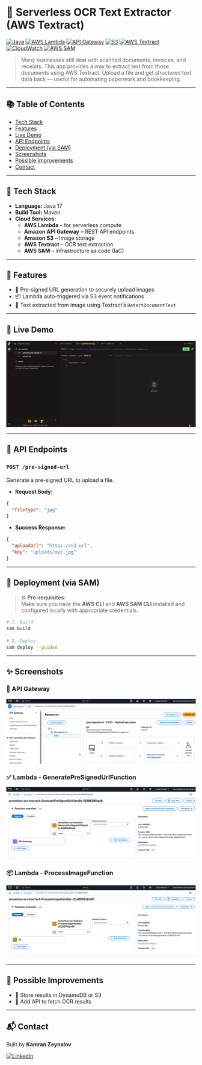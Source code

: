 # 📝 Serverless OCR Text Extractor (AWS Textract)

[![Java](https://img.shields.io/badge/Java-17-blue.svg)](https://www.oracle.com/java/)
[![AWS Lambda](https://img.shields.io/badge/AWS%20Lambda-Serverless-yellow?logo=aws-lambda)](https://aws.amazon.com/lambda/)
[![API Gateway](https://img.shields.io/badge/API%20Gateway-REST-orange?logo=amazon-aws)](https://aws.amazon.com/api-gateway/)
[![S3](https://img.shields.io/badge/S3-Storage-569A31?logo=amazon-aws&logoColor=white)](https://aws.amazon.com/s3/)
[![AWS Textract](https://img.shields.io/badge/AWS%20Textract-OCR-0972D5?logo=amazon-aws&logoColor=white)](https://aws.amazon.com/textract/)
[![CloudWatch](https://img.shields.io/badge/CloudWatch-Logs-6C2EB8?logo=amazon-aws&logoColor=white)](https://aws.amazon.com/cloudwatch/)
[![AWS SAM](https://img.shields.io/badge/SAM-IaC-FF9900?logo=aws)](https://aws.amazon.com/serverless/sam/)


> Many businesses still deal with scanned documents, invoices, and receipts. This app provides a way to extract text from those documents using AWS Textract. Upload a file and get structured text data back — useful for automating paperwork and bookkeeping.

---

## 📚 Table of Contents

- [Tech Stack](#-tech-stack)
- [Features](#-features)
- [Live Demo](#-live-demo)
- [API Endpoints](#-api-endpoints)
- [Deployment (via SAM)](#-deployment-via-sam)
- [Screenshots](#-screenshots)
- [Possible Improvements](#-possible-improvements)
- [Contact](#-contact)

---

## 🧱 Tech Stack

- **Language:** Java 17
- **Build Tool:** Maven
- **Cloud Services:**
    - **AWS Lambda** – for serverless compute
    - **Amazon API Gateway** – REST API endpoints
    - **Amazon S3** – Image storage
    - **AWS Textract** – OCR text extraction
    - **AWS SAM** – infrastructure as code (IaC)

---

## 📌 Features

- 🔐 Pre-signed URL generation to securely upload images
- 📦 Lambda auto-triggered via S3 event notifications
- 📄 Text extracted from image using Textract’s `DetectDocumentText`

---

## 🧭 Live Demo

![Live Demo](assets/live-demo.gif)

---

## 🔌 API Endpoints

### `POST /pre-signed-url`
Generate a pre-signed URL to upload a file.

- **Request Body:**
```json
{
  "fileType": "jpg"
}
```
- **Success Response:**
```json
{
  "uploadUrl": "https://s3-url",
  "key": "uploads/xyz.jpg"
}
```

---

## 🚀 Deployment (via SAM)

> ⚙️ **Pre-requisites**:  
> Make sure you have the **AWS CLI** and **AWS SAM CLI** installed and configured locally with appropriate credentials.

```bash
# 1. Build
sam build

# 2. Deploy
sam deploy --guided

```
---

## ✨ Screenshots

### 🚀 API Gateway
![API Gateway](assets/aws-api-gateway.PNG)

### ✅ Lambda - GeneratePreSignedUrlFunction
![Lambda GeneratePreSignedUrlFunction](assets/aws-lambda-presigned.PNG)

### 📦 Lambda - ProcessImageFunction
![Lambda - ProcessImageFunction](assets/aws-lambda-process-image.PNG)

---

## 🧭 Possible Improvements

- 📝 Store results in DynamoDB or S3
- 🧪 Add API to fetch OCR results

---

## 📬 Contact

Built by **Kamran Zeynalov**

[![LinkedIn](https://img.shields.io/badge/LinkedIn-blue?logo=linkedin&style=flat-square)](https://www.linkedin.com/in/zeynalov-kamran/)

